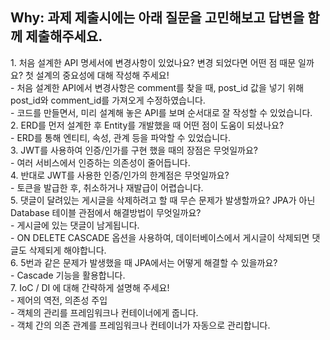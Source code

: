<h2> Why: 과제 제출시에는 아래 질문을 고민해보고 답변을 함께 제출해주세요.</h1>
1. 처음 설계한 API 명세서에 변경사항이 있었나요? 변경 되었다면 어떤 점 때문 일까요? 첫 설계의 중요성에 대해 작성해 주세요!<br>
- 처음 설계한 API에서 변경사항은 comment를 찾을 때, post_id 값을 넣기 위해 post_id와 comment_id를 가져오게 수정하였습니다.<br>
- 코드를 만들면서, 미리 설계해 놓은 API를 보며 순서대로 잘 작성할 수 있었습니다.<br>
2. ERD를 먼저 설계한 후 Entity를 개발했을 때 어떤 점이 도움이 되셨나요?<br>
- ERD를 통해 엔티티, 속성, 관계 등을 파악할 수 있었습니다.<br>
3. JWT를 사용하여 인증/인가를 구현 했을 때의 장점은 무엇일까요?<br>
- 여러 서비스에서 인증하는 의존성이 줄어듭니다.<br>
4. 반대로 JWT를 사용한 인증/인가의 한계점은 무엇일까요?<br>
- 토큰을 발급한 후, 취소하거나 재발급이 어렵습니다.<br>
5. 댓글이 달려있는 게시글을 삭제하려고 할 때 무슨 문제가 발생할까요? JPA가 아닌 Database 테이블 관점에서 해결방법이 무엇일까요?<br>
- 게시글에 있는 댓글이 남게됩니다.<br>
- ON DELETE CASCADE 옵션을 사용하여, 데이터베이스에서 게시글이 삭제되면 댓글도 삭제되게 해야합니다.<br>
6. 5번과 같은 문제가 발생했을 때 JPA에서는 어떻게 해결할 수 있을까요?<br>
- Cascade 기능을 활용합니다.<br>
7. IoC / DI 에 대해 간략하게 설명해 주세요!<br>
- 제어의 역전, 의존성 주입<br>
- 객체의 관리를 프레임워크나 컨테이너에게 줍니다.<br>
- 객체 간의 의존 관계를 프레임워크나 컨테이너가 자동으로 관리합니다.<br>
